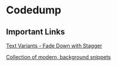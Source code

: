 # Codedump

## Important Links

[Text Variants - Fade Down with Stagger](https://variantvault.chrisabdo.dev/text-variants#fade-down%20with%20stagger)

[Collection of modern, background snippets](https://bg.ibelick.com/)
